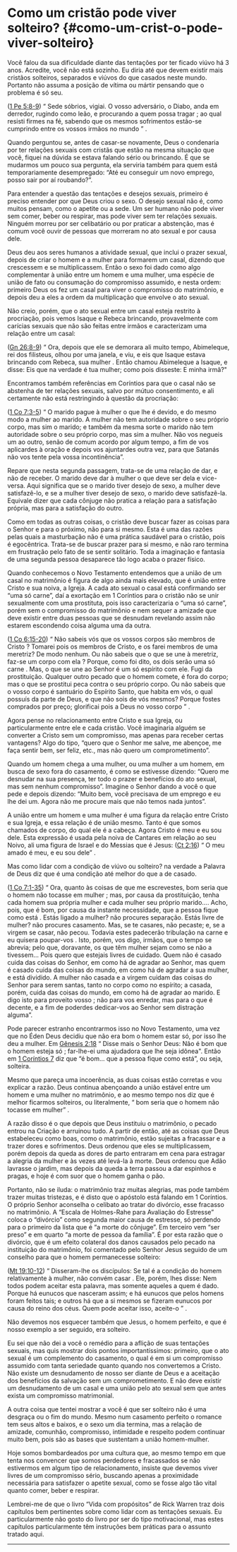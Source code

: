 # Como um cristão pode viver solteiro? {#como-um-crist-o-pode-viver-solteiro}

Você falou da sua dificuldade diante das tentações por ter ficado viúvo há 3 anos. Acredite, você não está sozinho. Eu diria até que devem existir mais cristãos solteiros, separados e viúvos do que casados neste mundo. Portanto não assuma a posição de vítima ou mártir pensando que o problema é só seu.

([1 Pe 5:8-9](http://bibliaonline.com.br/acf/1pe/5/8-9)) “ Sede sóbrios, vigiai. O vosso adversário, o Diabo, anda em derredor, rugindo como leão, e procurando a quem possa tragar ; ao qual resisti firmes na fé, sabendo que os mesmos sofrimentos estão-se cumprindo entre os vossos irmãos no mundo ” .

Quando perguntou se, antes de casar-se novamente, Deus o condenaria por ter relações sexuais com cristãs que estão na mesma situação que você, fiquei na dúvida se estava falando sério ou brincando. É que se mudarmos um pouco sua pergunta, ela serviria também para quem está temporariamente desempregado: “Até eu conseguir um novo emprego, posso sair por aí roubando?”.

Para entender a questão das tentações e desejos sexuais, primeiro é preciso entender por que Deus criou o sexo. O desejo sexual não é, como muitos pensam, como o apetite ou a sede. Um ser humano não pode viver sem comer, beber ou respirar, mas pode viver sem ter relações sexuais. Ninguém morreu por ser celibatário ou por praticar a abstenção, mas é comum você ouvir de pessoas que morreram no ato sexual e por causa dele.

Deus deu aos seres humanos a atividade sexual, que inclui o prazer sexual, depois de criar o homem e a mulher para formarem um casal, dizendo que crescessem e se multiplicassem. Então o sexo foi dado como algo complementar à união entre um homem e uma mulher, uma espécie de união de fato ou consumação do compromisso assumido, e nesta ordem: primeiro Deus os fez um casal para viver o compromisso do matrimônio, e depois deu a eles a ordem da multiplicação que envolve o ato sexual.

Não creio, porém, que o ato sexual entre um casal esteja restrito à procriação, pois vemos Isaque e Rebeca brincando, provavelmente com carícias sexuais que não são feitas entre irmãos e caracterizam uma relação entre um casal:

([Gn 26:8-9](http://bibliaonline.com.br/acf/gn/26/8-9)) “ Ora, depois que ele se demorara ali muito tempo, Abimeleque, rei dos filisteus, olhou por uma janela, e viu, e eis que Isaque estava brincando com Rebeca, sua mulher . Então chamou Abimeleque a Isaque, e disse: Eis que na verdade é tua mulher; como pois disseste: E minha irmã?&quot;

Encontramos também referências em Coríntios para que o casal não se abstenha de ter relações sexuais, salvo por mútuo consentimento, e ali certamente não está restringindo à questão da procriação:

([1 Co 7:3-5](http://bibliaonline.com.br/acf/1co/7/3-5)) “ O marido pague à mulher o que lhe é devido, e do mesmo modo a mulher ao marido. A mulher não tem autoridade sobre o seu próprio corpo, mas sim o marido; e também da mesma sorte o marido não tem autoridade sobre o seu próprio corpo, mas sim a mulher. Não vos negueis um ao outro, senão de comum acordo por algum tempo, a fim de vos aplicardes à oração e depois vos ajuntardes outra vez, para que Satanás não vos tente pela vossa incontinência”.

Repare que nesta segunda passagem, trata-se de uma relação de dar, e não de receber. O marido deve dar à mulher o que deve ser dela e vice-versa. Aqui significa que se o marido tiver desejo de sexo, a mulher deve satisfazê-lo, e se a mulher tiver desejo de sexo, o marido deve satisfazê-la. Equivale dizer que cada cônjuge não pratica a relação para a satisfação própria, mas para a satisfação do outro.

Como em todas as outras coisas, o cristão deve buscar fazer as coisas para o Senhor e para o próximo, não para si mesmo. Esta é uma das razões pelas quais a masturbação não é uma prática saudável para o cristão, pois é egocêntrica. Trata-se de buscar prazer para si mesmo, e não raro termina em frustração pelo fato de se sentir solitário. Toda a imaginação e fantasia de uma segunda pessoa desaparece tão logo acaba o prazer físico.

Quando conhecemos o Novo Testamento entendemos que a união de um casal no matrimônio é figura de algo ainda mais elevado, que é união entre Cristo e sua noiva, a Igreja. A cada ato sexual o casal está confirmando ser “uma só carne”, daí a exortação em 1 Coríntios para o cristão não se unir sexualmente com uma prostituta, pois isso caracterizaria o “uma só carne”, porém sem o compromisso do matrimônio e nem sequer a amizade que deve existir entre duas pessoas que se desnudam revelando assim não estarem escondendo coisa alguma uma da outra.

([1 Co 6:15-20](http://bibliaonline.com.br/acf/1co/6/15-20)) “ Não sabeis vós que os vossos corpos são membros de Cristo ? Tomarei pois os membros de Cristo, e os farei membros de uma meretriz? De modo nenhum. Ou não sabeis que o que se une à meretriz, faz-se um corpo com ela ? Porque, como foi dito, os dois serão uma só carne . Mas, o que se une ao Senhor é um só espírito com ele. Fugi da prostituição. Qualquer outro pecado que o homem comete, é fora do corpo; mas o que se prostitui peca contra o seu próprio corpo. Ou não sabeis que o vosso corpo é santuário do Espírito Santo, que habita em vós, o qual possuís da parte de Deus, e que não sois de vós mesmos? Porque fostes comprados por preço; glorificai pois a Deus no vosso corpo ” .

Agora pense no relacionamento entre Cristo e sua Igreja, ou particularmente entre ele e cada cristão. Você imaginaria alguém se converter a Cristo sem um compromisso, mas apenas para receber certas vantagens? Algo do tipo, “quero que o Senhor me salve, me abençoe, me faça sentir bem, ser feliz, etc., mas não quero um comprometimento”.

Quando um homem chega a uma mulher, ou uma mulher a um homem, em busca de sexo fora do casamento, é como se estivesse dizendo: “Quero me desnudar na sua presença, ter todo o prazer e benefícios do ato sexual, mas sem nenhum compromisso”. Imagine o Senhor dando a você o que pede e depois dizendo: “Muito bem, você precisava de um emprego e eu lhe dei um. Agora não me procure mais que não temos nada juntos”.

A união entre um homem e uma mulher é uma figura da relação entre Cristo e sua Igreja, e essa relação é de união mesmo. Tanto é que somos chamados de corpo, do qual ele é a cabeça. Agora Cristo é meu e eu sou dele. Esta expressão é usada pela noiva de Cantares em relação ao seu Noivo, ali uma figura de Israel e do Messias que é Jesus: ([Ct 2:16](http://bibliaonline.com.br/acf/ct/2/16)) “ O meu amado é meu, e eu sou dele” .

Mas como lidar com a condição de viúvo ou solteiro? na verdade a Palavra de Deus diz que é uma condição até melhor do que a de casado.

([1 Co 7:1-35](http://bibliaonline.com.br/acf/1co/7/1-35)) “ Ora, quanto às coisas de que me escrevestes, bom seria que o homem não tocasse em mulher ; mas, por causa da prostituição, tenha cada homem sua própria mulher e cada mulher seu próprio marido.... Acho, pois, que é bom, por causa da instante necessidade, que a pessoa fique como está . Estás ligado a mulher? não procures separação. Estás livre de mulher? não procures casamento. Mas, se te casares, não pecaste; e, se a virgem se casar, não pecou. Todavia estes padecerão tribulação na carne e eu quisera poupar-vos . Isto, porém, vos digo, irmãos, que o tempo se abrevia; pelo que, doravante, os que têm mulher sejam como se não a tivessem... Pois quero que estejais livres de cuidado. Quem não é casado cuida das coisas do Senhor, em como há de agradar ao Senhor, mas quem é casado cuida das coisas do mundo, em como há de agradar a sua mulher, e está dividido. A mulher não casada e a virgem cuidam das coisas do Senhor para serem santas, tanto no corpo como no espírito; a casada, porém, cuida das coisas do mundo, em como há de agradar ao marido. E digo isto para proveito vosso ; não para vos enredar, mas para o que é decente, e a fim de poderdes dedicar-vos ao Senhor sem distração alguma”.

Pode parecer estranho encontrarmos isso no Novo Testamento, uma vez que no Éden Deus decidiu que não era bom o homem estar só, por isso lhe deu a mulher. Em [Gênesis 2:18](http://bibliaonline.com.br/acf/gn/2/18) “ Disse mais o Senhor Deus: Não é bom que o homem esteja só ; far-lhe-ei uma ajudadora que lhe seja idônea&quot;. Então em [1 Coríntios 7](http://bibliaonline.com.br/acf/1co/7) diz que “é bom... que a pessoa fique como está”, ou seja, solteira.

Mesmo que pareça uma incoerência, as duas coisas estão corretas e vou explicar a razão. Deus continua abençoando a união estável entre um homem e uma mulher no matrimônio, e ao mesmo tempo nos diz que é melhor ficarmos solteiros, ou literalmente, “ bom seria que o homem não tocasse em mulher” .

A razão disso é o que depois que Deus instituiu o matrimônio, o pecado entrou na Criação e arruinou tudo. A partir de então, até as coisas que Deus estabeleceu como boas, como o matrimônio, estão sujeitas a fracassar e a trazer dores e sofrimentos. Deus ordenou que eles se multiplicassem, porém depois da queda as dores de parto entraram em cena para estragar a alegria da mulher e às vezes até levá-la à morte. Deus ordenou que Adão lavrasse o jardim, mas depois da queda a terra passou a dar espinhos e pragas, e hoje é com suor que o homem ganha o pão.

Portanto, não se iluda: o matrimônio traz muitas alegrias, mas pode também trazer muitas tristezas, e é disto que o apóstolo está falando em 1 Coríntios. O próprio Senhor aconselha o celibato ao tratar do divórcio, esse fracasso no matrimônio. A “Escala de Holmes-Rahe para Avaliação do Estresse” coloca o “divórcio” como segunda maior causa de estresse, só perdendo para o primeiro da lista que é “a morte do cônjuge”. Em terceiro vem “ser preso” e em quarto “a morte de pessoa da família”. É por esta razão que o divórcio, que é um efeito colateral dos danos causados pelo pecado na instituição do matrimônio, foi comentado pelo Senhor Jesus seguido de um conselho para que o homem permanecesse solteiro:

([Mt 19:10-12](http://bibliaonline.com.br/acf/mt/19/10-12)) “ Disseram-lhe os discípulos: Se tal é a condição do homem relativamente à mulher, não convém casar . Ele, porém, lhes disse: Nem todos podem aceitar esta palavra, mas somente aqueles a quem é dado. Porque há eunucos que nasceram assim; e há eunucos que pelos homens foram feitos tais; e outros há que a si mesmos se fizeram eunucos por causa do reino dos céus. Quem pode aceitar isso, aceite-o ” .

Não devemos nos esquecer também que Jesus, o homem perfeito, e que é nosso exemplo a ser seguido, era solteiro.

Eu sei que não dei a você o remédio para a aflição de suas tentações sexuais, mas quis mostrar dois pontos importantíssimos: primeiro, que o ato sexual é um complemento do casamento, o qual é em si um compromisso assumido com tanta seriedade quanto quando nos convertemos a Cristo. Não existe um desnudamento de nosso ser diante de Deus e a aceitação dos benefícios da salvação sem um comprometimento. E não deve existir um desnudamento de um casal e uma união pelo ato sexual sem que antes exista um compromisso matrimonial.

A outra coisa que tentei mostrar a você é que ser solteiro não é uma desgraça ou o fim do mundo. Mesmo num casamento perfeito o romance tem seus altos e baixos, e o sexo um dia termina, mas a relação de amizade, comunhão, compromisso, intimidade e respeito podem continuar muito bem, pois são as bases que sustentam a união homem-mulher.

Hoje somos bombardeados por uma cultura que, ao mesmo tempo em que tenta nos convencer que somos perdedores e fracassados se não estivermos em algum tipo de relacionamento, insiste que devemos viver livres de um compromisso sério, buscando apenas a proximidade necessária para satisfazer o apetite sexual, como se fosse algo tão vital quanto comer, beber e respirar.

Lembrei-me de que o livro “Vida com propósitos” de Rick Warren traz dois capítulos bem pertinentes sobre como lidar com as tentações sexuais. Eu particularmente não gosto do livro por ser do tipo motivacional, mas estes capítulos particularmente têm instruções bem práticas para o assunto tratado aqui.

*****